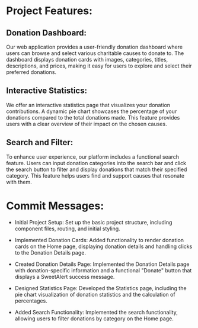 # Project Features:

## Donation Dashboard: 
Our web application provides a user-friendly donation dashboard where users can browse and select various charitable causes to donate to. The dashboard displays donation cards with images, categories, titles, descriptions, and prices, making it easy for users to explore and select their preferred donations.

## Interactive Statistics: 
We offer an interactive statistics page that visualizes your donation contributions. A dynamic pie chart showcases the percentage of your donations compared to the total donations made. This feature provides users with a clear overview of their impact on the chosen causes.

## Search and Filter: 
To enhance user experience, our platform includes a functional search feature. Users can input donation categories into the search bar and click the search button to filter and display donations that match their specified category. This feature helps users find and support causes that resonate with them.

# Commit Messages:

- Initial Project Setup: Set up the basic project structure, including component files, routing, and initial styling.

- Implemented Donation Cards: Added functionality to render donation cards on the Home page, displaying donation details and handling clicks to the Donation Details page.

- Created Donation Details Page: Implemented the Donation Details page with donation-specific information and a functional "Donate" button that displays a SweetAlert success message.

- Designed Statistics Page: Developed the Statistics page, including the pie chart visualization of donation statistics and the calculation of percentages.

- Added Search Functionality: Implemented the search functionality, allowing users to filter donations by category on the Home page.




